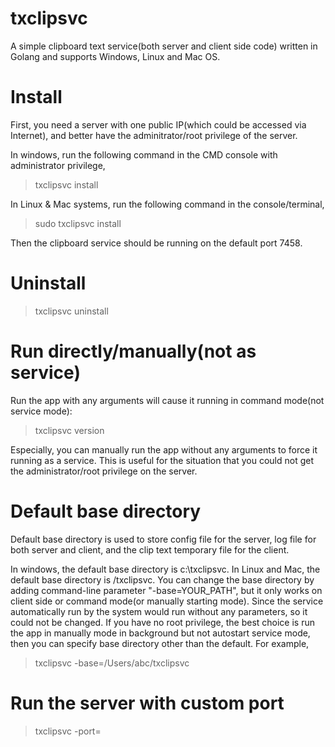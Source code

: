 # txclipsvc
A simple clipboard text service(both server and client side code) written in Golang and supports Windows, Linux and Mac OS.

# Install

First, you need a server with one public IP(which could be accessed via Internet), and better have the adminitrator/root privilege of the server.

In windows, run the following command in the CMD console with administrator privilege,
> txclipsvc install

In Linux & Mac systems, run the following command in the console/terminal,
> sudo txclipsvc install

Then the clipboard service should be running on the default port 7458.

# Uninstall

> txclipsvc uninstall

# Run directly/manually(not as service)

Run the app with any arguments will cause it running in command mode(not service mode):

> txclipsvc version

Especially, you can manually run the app without any arguments to force it running as a service. This is useful for the situation that you could not get the administrator/root privilege on the server.

# Default base directory

Default base directory is used to store config file for the server, log file for both server and client, and the clip text temporary file for the client.

In windows, the default base directory is c:\txclipsvc. In Linux and Mac, the default base directory is /txclipsvc. You can change the base directory by adding command-line parameter "-base=YOUR_PATH", but it only works on client side or command mode(or manually starting mode). Since the service automatically run by the system would run without any parameters, so it could not be changed. If you have no root privilege, the best choice is run the app in manually mode in background but not autostart service mode, then you can specify base directory other than the default. For example,

> txclipsvc -base=/Users/abc/txclipsvc

# Run the server with custom port

> txclipsvc -port=
